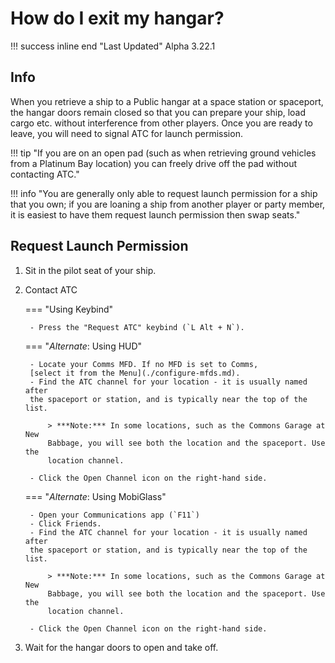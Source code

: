 # How do I exit my hangar?

!!! success inline end "Last Updated"
    Alpha 3.22.1

## Info

When you retrieve a ship to a Public hangar at a space station or spaceport,
the hangar doors remain closed so that you can prepare your ship, load cargo
etc. without interference from other players. Once you are ready to leave, you
will need to signal ATC for launch permission.

!!! tip "If you are on an open pad (such as when retrieving ground vehicles
from a Platinum Bay location) you can freely drive off the pad without
contacting ATC."

!!! info "You are generally only able to request launch permission for a ship
that you own; if you are loaning a ship from another player or party member,
it is easiest to have them request launch permission then swap seats."

## Request Launch Permission

1. Sit in the pilot seat of your ship.

2. Contact ATC

    === "Using Keybind"

        - Press the "Request ATC" keybind (`L Alt + N`).

    === "*Alternate*: Using HUD"

        - Locate your Comms MFD. If no MFD is set to Comms,
        [select it from the Menu](./configure-mfds.md).
        - Find the ATC channel for your location - it is usually named after
        the spaceport or station, and is typically near the top of the list.

            > ***Note:*** In some locations, such as the Commons Garage at New
            Babbage, you will see both the location and the spaceport. Use the
            location channel.

        - Click the Open Channel icon on the right-hand side.

    === "*Alternate*: Using MobiGlass"

        - Open your Communications app (`F11`)
        - Click Friends.
        - Find the ATC channel for your location - it is usually named after
        the spaceport or station, and is typically near the top of the list.

            > ***Note:*** In some locations, such as the Commons Garage at New
            Babbage, you will see both the location and the spaceport. Use the
            location channel.
            
        - Click the Open Channel icon on the right-hand side.

3. Wait for the hangar doors to open and take off.
